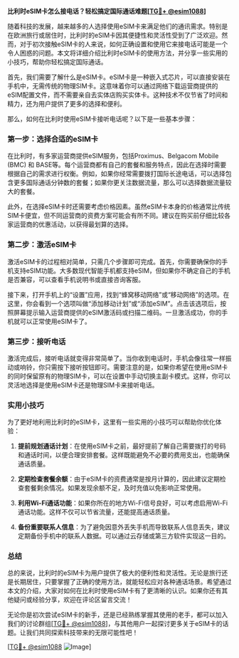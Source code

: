 **比利时eSIM卡怎么接电话？轻松搞定国际通话难题[[TG💪+ @esim1088](https://t.me/s/esim1088)]**

随着科技的发展，越来越多的人选择使用eSIM卡来满足他们的通讯需求。特别是在欧洲旅行或居住时，比利时的eSIM卡因其便捷性和灵活性受到了广泛欢迎。然而，对于初次接触eSIM卡的人来说，如何正确设置和使用它来接电话可能是一个令人困惑的问题。本文将详细介绍比利时eSIM卡的使用方法，并分享一些实用的小技巧，帮助你轻松搞定国际通话。

首先，我们需要了解什么是eSIM卡。eSIM卡是一种嵌入式芯片，可以直接安装在手机中，无需传统的物理SIM卡。这意味着你可以通过网络下载运营商提供的eSIM配置文件，而不需要亲自去实体店购买实体卡。这种技术不仅节省了时间和精力，还为用户提供了更多的选择和便利。

那么，如何在比利时使用eSIM卡接听电话呢？以下是一些基本步骤：

### 第一步：选择合适的eSIM卡

在比利时，有多家运营商提供eSIM服务，包括Proximus、Belgacom Mobile (BMC) 和 BASE等。每个运营商都有自己的套餐和服务特点，因此在选择时需要根据自己的需求进行权衡。例如，如果你经常需要拨打国际长途电话，可以选择包含更多国际通话分钟数的套餐；如果你更关注数据流量，那么可以选择数据流量较大的套餐。

此外，在选择eSIM卡时还需要考虑价格因素。虽然eSIM卡本身的价格通常比传统SIM卡便宜，但不同运营商的资费方案可能会有所不同。建议在购买前仔细比较各家运营商的优惠活动，以获得最划算的选择。

### 第二步：激活eSIM卡

激活eSIM卡的过程相对简单，只需几个步骤即可完成。首先，你需要确保你的手机支持eSIM功能。大多数现代智能手机都支持eSIM，但如果你不确定自己的手机是否兼容，可以查看手机说明书或直接咨询客服。

接下来，打开手机上的“设置”应用，找到“蜂窝移动网络”或“移动网络”的选项。在这里，你会看到一个选项叫做“添加移动计划”或“添加eSIM”。点击该选项后，按照屏幕提示输入运营商提供的eSIM激活码或扫描二维码。一旦激活成功，你的手机就可以正常使用eSIM卡了。

### 第三步：接听电话

激活完成后，接听电话就变得非常简单了。当你收到电话时，手机会像往常一样振动或响铃，你只需按下接听按钮即可。需要注意的是，如果你希望在使用eSIM卡的同时保留原有的物理SIM卡，可以在设置中手动切换主副卡模式。这样，你可以灵活地选择是使用eSIM卡还是物理SIM卡来接听电话。

### 实用小技巧

为了更好地利用比利时的eSIM卡，这里有一些实用的小技巧可以帮助你优化体验：

1. **提前规划通话计划**：在使用eSIM卡之前，最好提前了解自己需要拨打的号码和通话时间，以便合理安排套餐。这样既能避免不必要的费用支出，也能确保通话质量。

2. **定期检查套餐余额**：由于eSIM卡的资费通常是按月计算的，因此建议定期检查套餐剩余情况。如果发现余额不足，及时充值以免影响正常使用。

3. **利用Wi-Fi通话功能**：如果你所在的地方Wi-Fi信号良好，可以考虑启用Wi-Fi通话功能。这样不仅可以节省流量，还能提高通话质量。

4. **备份重要联系人信息**：为了避免因意外丢失手机而导致联系人信息丢失，建议定期备份手机中的联系人数据。可以通过云存储或第三方软件实现这一目的。

### 总结

总的来说，比利时的eSIM卡为用户提供了极大的便利性和灵活性。无论是旅行还是长期居住，只要掌握了正确的使用方法，就能轻松应对各种通话场景。希望通过本文的介绍，大家对如何在比利时使用eSIM卡有了更清晰的认识。如果你还有其他疑问或经验分享，欢迎在评论区留言交流！

无论你是初次尝试eSIM卡的新手，还是已经熟练掌握其使用的老手，都可以加入我们的讨论群组[[TG💪+ @esim1088](https://t.me/s/esim1088)]，与其他用户一起探讨更多关于eSIM卡的话题。让我们共同探索科技带来的无限可能性吧！

[[TG💪+ @esim1088](https://t.me/s/esim1088) ![Image](https://i.postimg.cc/4NQfJmqS/Snipaste-2025-05-13-00-14-12.png)]
